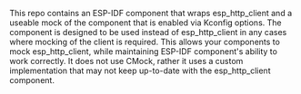 This repo contains an ESP-IDF component that wraps esp_http_client and a useable mock of the component that is enabled
via Kconfig options. The component is designed to be used instead of esp_http_client in any cases where mocking of the
client is required. This allows your components to mock esp_http_client, while maintaining ESP-IDF component's ability
to work correctly. It does not use CMock, rather it uses a custom implementation that may not keep up-to-date with
the esp_http_client component.
